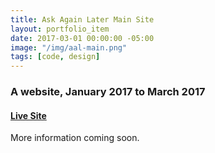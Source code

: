 ```yaml
---
title: Ask Again Later Main Site
layout: portfolio_item
date: 2017-03-01 00:00:00 -05:00
image: "/img/aal-main.png"
tags: [code, design]
---
```


### A website, January 2017 to March 2017
#### [Live Site](http://askagainlater.com/)

More information coming soon.
